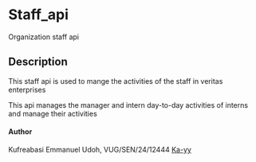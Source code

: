# Staff_api

Organization staff api

## Description

This staff api is used to mange the activities of  the staff in veritas enterprises

This api manages the manager and intern day-to-day activities of interns and manage their activities

#### Author

Kufreabasi Emmanuel Udoh, VUG/SEN/24/12444
[Ka-yy](https://github.com/Ka-yy)
